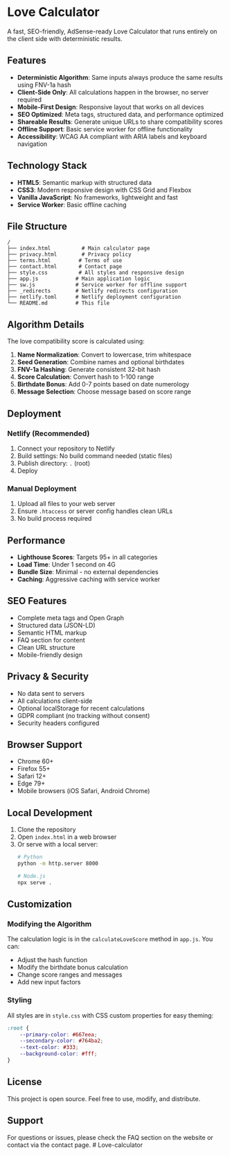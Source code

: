 # Love Calculator 

A fast, SEO-friendly, AdSense-ready Love Calculator that runs entirely on the client side with deterministic results.

## Features

- **Deterministic Algorithm**: Same inputs always produce the same results using FNV-1a hash
- **Client-Side Only**: All calculations happen in the browser, no server required
- **Mobile-First Design**: Responsive layout that works on all devices
- **SEO Optimized**: Meta tags, structured data, and performance optimized
- **Shareable Results**: Generate unique URLs to share compatibility scores
- **Offline Support**: Basic service worker for offline functionality
- **Accessibility**: WCAG AA compliant with ARIA labels and keyboard navigation

## Technology Stack

- **HTML5**: Semantic markup with structured data
- **CSS3**: Modern responsive design with CSS Grid and Flexbox
- **Vanilla JavaScript**: No frameworks, lightweight and fast
- **Service Worker**: Basic offline caching

## File Structure

```
/
├── index.html          # Main calculator page
├── privacy.html        # Privacy policy
├── terms.html         # Terms of use
├── contact.html       # Contact page
├── style.css          # All styles and responsive design
├── app.js            # Main application logic
├── sw.js             # Service worker for offline support
├── _redirects        # Netlify redirects configuration
├── netlify.toml      # Netlify deployment configuration
└── README.md         # This file
```

## Algorithm Details

The love compatibility score is calculated using:

1. **Name Normalization**: Convert to lowercase, trim whitespace
2. **Seed Generation**: Combine names and optional birthdates
3. **FNV-1a Hashing**: Generate consistent 32-bit hash
4. **Score Calculation**: Convert hash to 1-100 range
5. **Birthdate Bonus**: Add 0-7 points based on date numerology
6. **Message Selection**: Choose message based on score range

## Deployment

### Netlify (Recommended)

1. Connect your repository to Netlify
2. Build settings: No build command needed (static files)
3. Publish directory: `.` (root)
4. Deploy

### Manual Deployment

1. Upload all files to your web server
2. Ensure `.htaccess` or server config handles clean URLs
3. No build process required

## Performance

- **Lighthouse Scores**: Targets 95+ in all categories
- **Load Time**: Under 1 second on 4G
- **Bundle Size**: Minimal - no external dependencies
- **Caching**: Aggressive caching with service worker

## SEO Features

- Complete meta tags and Open Graph
- Structured data (JSON-LD)
- Semantic HTML markup
- FAQ section for content
- Clean URL structure
- Mobile-friendly design

## Privacy & Security

- No data sent to servers
- All calculations client-side
- Optional localStorage for recent calculations
- GDPR compliant (no tracking without consent)
- Security headers configured

## Browser Support

- Chrome 60+
- Firefox 55+
- Safari 12+
- Edge 79+
- Mobile browsers (iOS Safari, Android Chrome)

## Local Development

1. Clone the repository
2. Open `index.html` in a web browser
3. Or serve with a local server:
   ```bash
   # Python
   python -m http.server 8000
   
   # Node.js
   npx serve .
   ```

## Customization


### Modifying the Algorithm

The calculation logic is in the `calculateLoveScore` method in `app.js`. You can:

- Adjust the hash function
- Modify the birthdate bonus calculation
- Change score ranges and messages
- Add new input factors

### Styling

All styles are in `style.css` with CSS custom properties for easy theming:

```css
:root {
    --primary-color: #667eea;
    --secondary-color: #764ba2;
    --text-color: #333;
    --background-color: #fff;
}
```

## License

This project is open source. Feel free to use, modify, and distribute.

## Support

For questions or issues, please check the FAQ section on the website or contact via the contact page.
#   L o v e - c a l c u l a t o r  
 